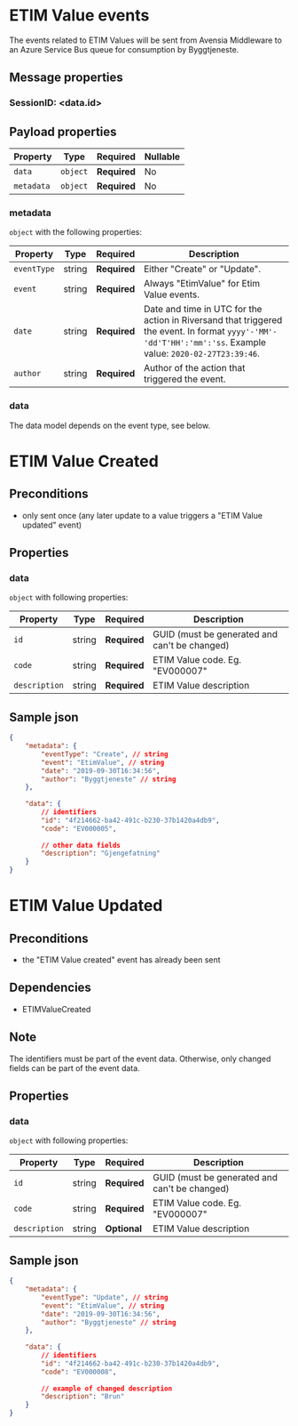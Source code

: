 # ETIM Value events

The events related to ETIM Values will be sent from Avensia Middleware to an Azure Service Bus queue for consumption by Byggtjeneste.

## Message properties

### SessionID: 	<data.id>

## Payload properties

| Property              | Type     | Required     | Nullable |
| --------------------- | -------- | ------------ | -------- |
| `data`                | `object` | **Required** | No       |
| `metadata`            | `object` | **Required** | No       |

### metadata

`object` with the following properties:

| Property          | Type    | Required     | Description |
| ------------------| ------- | ------------ | ------- |
| `eventType`       | string  | **Required** | Either "Create" or "Update".
| `event`           | string  | **Required** | Always "EtimValue" for Etim Value events.
| `date`            | string  | **Required** | Date and time in UTC for the action in Riversand that triggered the event. In format `yyyy'-'MM'-'dd'T'HH':'mm':'ss`. Example value: `2020-02-27T23:39:46`.
| `author`          | string  | **Required** | Author of the action that triggered the event.

### data
The data model depends on the event type, see below.

# ETIM Value Created 

## Preconditions
- only sent once (any later update to a value triggers a "ETIM Value updated" event)

## Properties
### data

`object` with following properties:


| Property                 | Type    | Required     | Description |
| ------------------------ | ------- | ------------ | -------     |
| `id`                     | string  | **Required** | GUID (must be generated and can't be changed)                |
| `code`                   | string  | **Required** | ETIM Value code. Eg. "EV000007" 
| `description`            | string  | **Required** | ETIM Value description 




## Sample json
```json
{
	"metadata": {
		"eventType": "Create", // string
		"event": "EtimValue", // string
		"date": "2019-09-30T16:34:56",
		"author": "Byggtjeneste" // string
	},
	
	"data": {
		// identifiers
		"id": "4f214662-ba42-491c-b230-37b1420a4db9", 
		"code": "EV000005",
		
		// other data fields
		"description": "Gjengefatning"
	}
}

```


# ETIM Value Updated 

## Preconditions
- the "ETIM Value created" event has already been sent

## Dependencies
- ETIMValueCreated

## Note	
The identifiers must be part of the event data.	Otherwise, only changed fields can be part of the event data. 

## Properties
### data

`object` with following properties:


| Property                 | Type    | Required     | Description |
| ------------------------ | ------- | ------------ | -------     |
| `id`                     | string  | **Required** | GUID (must be generated and can't be changed)                |
| `code`                   | string  | **Required** | ETIM Value code. Eg. "EV000007" 
| `description`            | string  | **Optional** | ETIM Value description 


## Sample json
```json
{
	"metadata": {
		"eventType": "Update", // string
		"event": "EtimValue", // string
		"date": "2019-09-30T16:34:56",
		"author": "Byggtjeneste" // string
	},
	
	"data": {
		// identifiers
		"id": "4f214662-ba42-491c-b230-37b1420a4db9", 
		"code": "EV000008",
		
		// example of changed description
		"description": "Brun"
	}
}
```
